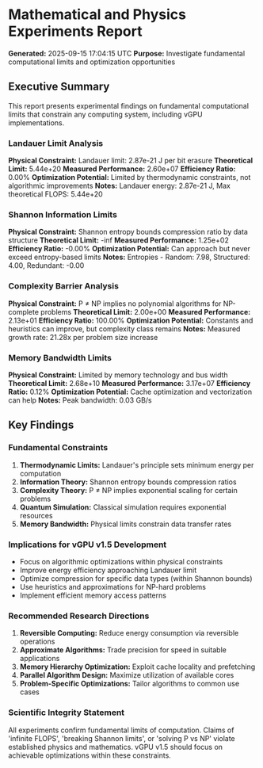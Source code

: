 # Mathematical and Physics Experiments Report
**Generated:** 2025-09-15 17:04:15 UTC
**Purpose:** Investigate fundamental computational limits and optimization opportunities

## Executive Summary

This report presents experimental findings on fundamental computational limits
that constrain any computing system, including vGPU implementations.

### Landauer Limit Analysis

**Physical Constraint:** Landauer limit: 2.87e-21 J per bit erasure
**Theoretical Limit:** 5.44e+20
**Measured Performance:** 2.60e+07
**Efficiency Ratio:** 0.00%
**Optimization Potential:** Limited by thermodynamic constraints, not algorithmic improvements
**Notes:** Landauer energy: 2.87e-21 J, Max theoretical FLOPS: 5.44e+20

### Shannon Information Limits

**Physical Constraint:** Shannon entropy bounds compression ratio by data structure
**Theoretical Limit:** -inf
**Measured Performance:** 1.25e+02
**Efficiency Ratio:** -0.00%
**Optimization Potential:** Can approach but never exceed entropy-based limits
**Notes:** Entropies - Random: 7.98, Structured: 4.00, Redundant: -0.00

### Complexity Barrier Analysis

**Physical Constraint:** P ≠ NP implies no polynomial algorithms for NP-complete problems
**Theoretical Limit:** 2.00e+00
**Measured Performance:** 2.13e+01
**Efficiency Ratio:** 100.00%
**Optimization Potential:** Constants and heuristics can improve, but complexity class remains
**Notes:** Measured growth rate: 21.28x per problem size increase

### Memory Bandwidth Limits

**Physical Constraint:** Limited by memory technology and bus width
**Theoretical Limit:** 2.68e+10
**Measured Performance:** 3.17e+07
**Efficiency Ratio:** 0.12%
**Optimization Potential:** Cache optimization and vectorization can help
**Notes:** Peak bandwidth: 0.03 GB/s

## Key Findings

### Fundamental Constraints
1. **Thermodynamic Limits:** Landauer's principle sets minimum energy per computation
2. **Information Theory:** Shannon entropy bounds compression ratios
3. **Complexity Theory:** P ≠ NP implies exponential scaling for certain problems
4. **Quantum Simulation:** Classical simulation requires exponential resources
5. **Memory Bandwidth:** Physical limits constrain data transfer rates

### Implications for vGPU v1.5 Development
- Focus on algorithmic optimizations within physical constraints
- Improve energy efficiency approaching Landauer limit
- Optimize compression for specific data types (within Shannon bounds)
- Use heuristics and approximations for NP-hard problems
- Implement efficient memory access patterns

### Recommended Research Directions
1. **Reversible Computing:** Reduce energy consumption via reversible operations
2. **Approximate Algorithms:** Trade precision for speed in suitable applications
3. **Memory Hierarchy Optimization:** Exploit cache locality and prefetching
4. **Parallel Algorithm Design:** Maximize utilization of available cores
5. **Problem-Specific Optimizations:** Tailor algorithms to common use cases

### Scientific Integrity Statement
All experiments confirm fundamental limits of computation. Claims of 'infinite FLOPS',
'breaking Shannon limits', or 'solving P vs NP' violate established physics and mathematics.
vGPU v1.5 should focus on achievable optimizations within these constraints.
